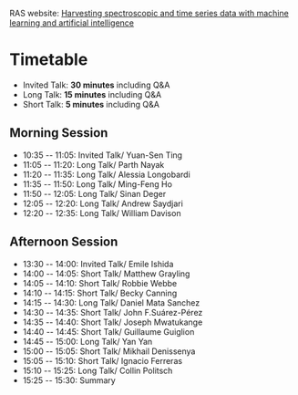RAS website: 
[Harvesting spectroscopic and time series data with machine learning and artificial intelligence](https://ras.ac.uk/events-and-meetings/ras-meetings/harvesting-spectroscopic-and-time-series-data-machine-learning-and)

# Timetable
* Invited Talk: **30 minutes** including Q&A
* Long Talk: **15 minutes** including Q&A
* Short Talk: **5 minutes** including Q&A

## Morning Session
- 10:35 -- 11:05: Invited Talk/ Yuan-Sen Ting
- 11:05 -- 11:20: Long Talk/ Parth Nayak
- 11:20 -- 11:35: Long Talk/ Alessia Longobardi
- 11:35 -- 11:50: Long Talk/ Ming-Feng Ho
- 11:50 -- 12:05: Long Talk/ Sinan Deger
- 12:05 -- 12:20: Long Talk/ Andrew Saydjari
- 12:20 -- 12:35: Long Talk/ William Davison

## Afternoon Session
- 13:30 -- 14:00: Invited Talk/ Emile Ishida
- 14:00 -- 14:05: Short Talk/ Matthew Grayling
- 14:05 -- 14:10: Short Talk/ Robbie Webbe
- 14:10 -- 14:15: Short Talk/ Becky Canning
- 14:15 -- 14:30: Long Talk/ Daniel Mata Sanchez
- 14:30 -- 14:35: Short Talk/ John F.Suárez-Pérez
- 14:35 -- 14:40: Short Talk/ Joseph Mwatukange
- 14:40 -- 14:45: Short Talk/ Guillaume Guiglion
- 14:45 -- 15:00: Long Talk/ Yan Yan
- 15:00 -- 15:05: Short Talk/ Mikhail Denissenya
- 15:05 -- 15:10: Short Talk/ Ignacio Ferreras
- 15:10 -- 15:25: Long Talk/ Collin Politsch
- 15:25 -- 15:30: Summary

